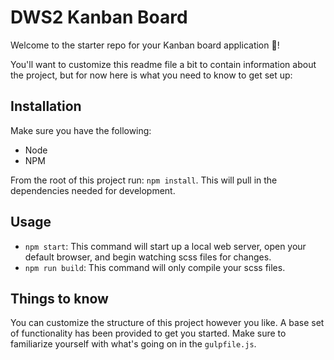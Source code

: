 # DWS2 Kanban Board

Welcome to the starter repo for your Kanban board application 🚀!

You'll want to customize this readme file a bit to contain information about the project, but for now here is what you need to know to get set up:

## Installation

Make sure you have the following:

- Node
- NPM

From the root of this project run: `npm install`. This will pull in the dependencies needed for development.

## Usage

- `npm start`: This command will start up a local web server, open your default browser, and begin watching scss files for changes.
- `npm run build`: This command will only compile your scss files.

## Things to know

You can customize the structure of this project however you like. A base set of functionality has been provided to get you started. Make sure to familiarize yourself with what's going on in the `gulpfile.js`.
